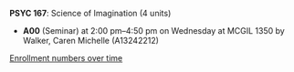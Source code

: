 **PSYC 167**: Science of Imagination (4 units)

- **A00** (Seminar) at 2:00 pm–4:50 pm on Wednesday at MCGIL 1350 by Walker, Caren Michelle (A13242212)

[Enrollment numbers over time](./PSYC167.tsv)
